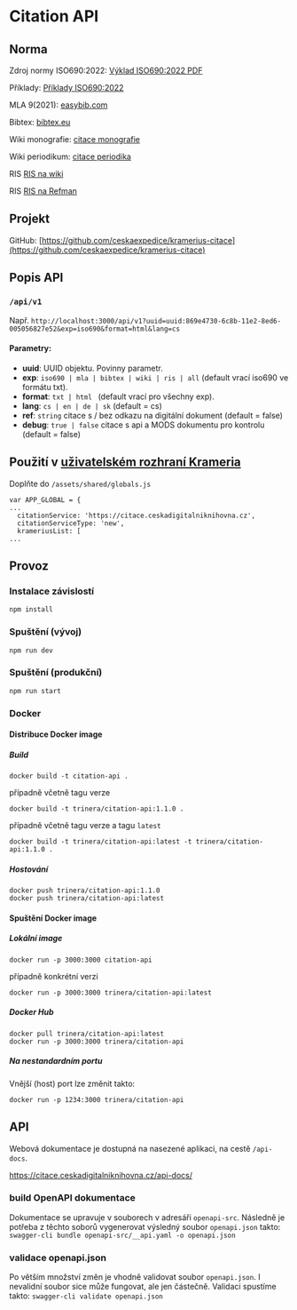 # Citation API

## Norma

Zdroj normy ISO690:2022: [Výklad ISO690:2022 PDF](https://www.citace.com/Vyklad-CSN-ISO-690-2022.pdf)

Příklady: [Příklady ISO690:2022](https://citace.zcu.cz/home.html)

MLA 9(2021): [easybib.com](https://www.easybib.com/guides/citation-guides/mla-format/mla-citation/)

Bibtex: [bibtex.eu](https://bibtex.eu/)

Wiki monografie: [citace monografie](https://cs.wikipedia.org/wiki/%C5%A0ablona:Citace_monografie)

Wiki periodikum: [citace periodika](https://cs.wikipedia.org/wiki/%C5%A0ablona:Citace_periodika)

RIS [RIS na wiki](https://en.wikipedia.org/wiki/RIS_(file_format))

RIS [RIS na Refman](https://web.archive.org/web/20100726184137/http://www.refman.com/support/risformat_tags_01.asp)

## Projekt

GitHub: [https://github.com/ceskaexpedice/kramerius-citace](https://github.com/ceskaexpedice/kramerius-citace)

## Popis API

### `/api/v1`

Např. `http://localhost:3000/api/v1?uuid=uuid:869e4730-6c8b-11e2-8ed6-005056827e52&exp=iso690&format=html&lang=cs`

#### Parametry:

- **uuid**: UUID objektu. Povinny parametr.
- **exp**: `iso690 | mla | bibtex | wiki | ris | all` (default vrací iso690 ve formátu txt).
- **format**: `txt | html ` (default vrací pro všechny exp).
- **lang**: `cs | en | de | sk` (default = cs)
- **ref**: `string` citace s / bez odkazu na digitální dokument (default = false)
- **debug**: `true | false` citace s api a MODS dokumentu pro kontrolu (default = false)

## Použití v [uživatelském rozhraní Krameria](https://github.com/ceskaexpedice/kramerius-web-client)

Doplňte do `/assets/shared/globals.js`

```
var APP_GLOBAL = {
...
  citationService: 'https://citace.ceskadigitalniknihovna.cz',
  citationServiceType: 'new',
  krameriusList: [
...
```


## Provoz

### Instalace závislostí
```
npm install
```

### Spuštění (vývoj)
```
npm run dev
```

### Spuštění (produkční)
```
npm run start
```

### Docker

#### Distribuce Docker image

##### Build
```
docker build -t citation-api .
```
případně včetně tagu verze  
```
docker build -t trinera/citation-api:1.1.0 .
```
případně včetně tagu verze a tagu `latest`
```
docker build -t trinera/citation-api:latest -t trinera/citation-api:1.1.0 .
```

##### Hostování 
```
docker push trinera/citation-api:1.1.0
docker push trinera/citation-api:latest
```

#### Spuštění Docker image

##### Lokální image
```
docker run -p 3000:3000 citation-api
```
případně konkrétní verzi
```
docker run -p 3000:3000 trinera/citation-api:latest
```

##### Docker Hub
```
docker pull trinera/citation-api:latest
docker run -p 3000:3000 trinera/citation-api
```

##### Na nestandardním portu
Vnější (host) port lze změnit takto:
```
docker run -p 1234:3000 trinera/citation-api
```

## API
Webová dokumentace je dostupná na nasezené aplikaci, na cestě `/api-docs`.

https://citace.ceskadigitalniknihovna.cz/api-docs/

### build OpenAPI dokumentace
Dokumentace se upravuje v souborech v adresáři `openapi-src`. Následně je potřeba z těchto soborů vygenerovat výsledný soubor `openapi.json` takto:
`swagger-cli bundle openapi-src/__api.yaml -o openapi.json`

### validace openapi.json
Po větším množství změn je vhodně validovat soubor `openapi.json`. I nevalidní soubor sice může fungovat, ale jen částečně. Validaci spustíme takto:
`swagger-cli validate openapi.json`
